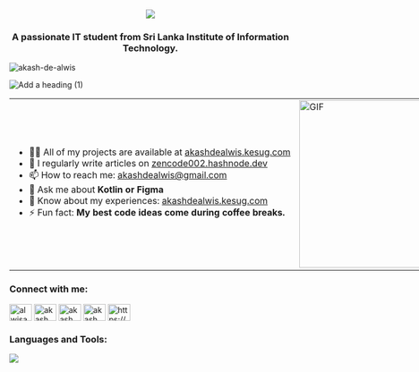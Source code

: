<h1 align="center">
    <img src="https://readme-typing-svg.herokuapp.com/?font=Orbitron&size=35&color=FFFFFF&center=true&vCenter=true&width=500&height=70&duration=4000&lines=Hi+There+!;+I%27m+Akash+De+Alwis+!;" />
</h1>


<h3 align="center">A passionate IT student from Sri Lanka Institute of Information Technology.</h3>

<p align="left"> <img src="https://komarev.com/ghpvc/?username=akash-de-alwis&label=Profile%20views&color=0e75b6&style=flat" alt="akash-de-alwis" /> </p>

![Add a heading (1)](https://github.com/user-attachments/assets/f0a9a5b4-3f2a-465d-913a-9a6e63c0427e)
<div align="center">
  <table style="width: 2000px;">
    <tr>
      <td>
        <ul>
          <li>👨‍💻 All of my projects are available at <a href="http://akashdealwis.kesug.com/">akashdealwis.kesug.com</a></li>
          <li>📝 I regularly write articles on <a href="https://zencode002.hashnode.dev/">zencode002.hashnode.dev</a></li>
          <li>📫 How to reach me: <a href="mailto:akashdealwis@gmail.com">akashdealwis@gmail.com</a></li>
          <li>💬 Ask me about <strong>Kotlin or Figma</strong></li>
          <li>📄 Know about my experiences: <a href="http://akashdealwis.kesug.com">akashdealwis.kesug.com</a></li>
          <li>⚡ Fun fact: <strong>My best code ideas come during coffee breaks.</strong></li>
        </ul>
      </td>
      <td>
        <img src="https://pixeljoint.com/files/icons/full/4004_simu_part.gif" alt="GIF" width="300px"/>
      </td>
    </tr>
  </table>
</div>

<!-- BLOG-POST-LIST:START -->
<!-- BLOG-POST-LIST:END -->

<h3 align="left">Connect with me:</h3>
<p align="left">
<a href="https://twitter.com/alwisakash002" target="blank"><img align="center" src="https://raw.githubusercontent.com/rahuldkjain/github-profile-readme-generator/master/src/images/icons/Social/twitter.svg" alt="alwisakash002" height="30" width="40" /></a>
<a href="https://linkedin.com/in/akash de alwis" target="blank"><img align="center" src="https://raw.githubusercontent.com/rahuldkjain/github-profile-readme-generator/master/src/images/icons/Social/linked-in-alt.svg" alt="akash de alwis" height="30" width="40" /></a>
<a href="https://fb.com/akash de alwis" target="blank"><img align="center" src="https://raw.githubusercontent.com/rahuldkjain/github-profile-readme-generator/master/src/images/icons/Social/facebook.svg" alt="akash de alwis" height="30" width="40" /></a>
<a href="https://instagram.com/akash de alwis" target="blank"><img align="center" src="https://raw.githubusercontent.com/rahuldkjain/github-profile-readme-generator/master/src/images/icons/Social/instagram.svg" alt="akash de alwis" height="30" width="40" /></a>
<a href="/https://hashnode.com/@zencode002" target="blank"><img align="center" src="https://raw.githubusercontent.com/rahuldkjain/github-profile-readme-generator/master/src/images/icons/Social/rss.svg" alt="https://hashnode.com/@zencode002" height="30" width="40" /></a>
</p>

<h3 align="left">Languages and Tools:</h3>
<img src="https://skillicons.dev/icons?i=react,bootstrap,html,css,vscode,github,kotlin,figma,git,r,nodejs,javascript,mongodb,c,cpp,java,mysql,express" />



